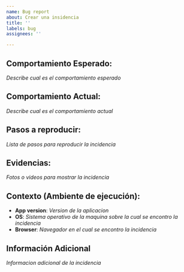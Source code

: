 ```yaml
---
name: Bug report
about: Crear una insidencia
title: ''
labels: bug
assignees: ''

---
```


## Comportamiento Esperado:

_Describe cual es el comportamiento esperado_

## Comportamiento Actual:
 _Describe cual es el comportamiento actual_

## Pasos a reproducir:
_Lista de pasos para reproducir la incidencia_

## Evidencias:
_Fotos o videos para mostrar la incidencia_

## Contexto (Ambiente de ejecución):
- **App version**: _Version de la aplicacion_
- **OS**: _Sistema operativo de la maquina sobre la cual se encontro la incidencia_
- **Browser**:  _Navegador en el cual se encontro la incidencia_

## Información Adicional
_Informacion adicional de la incidencia_
